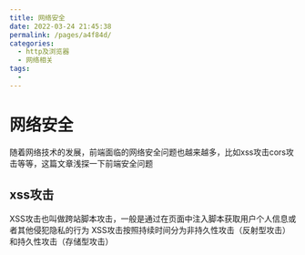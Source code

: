 ```yaml
---
title: 网络安全
date: 2022-03-24 21:45:38
permalink: /pages/a4f84d/
categories:
  - http及浏览器
  - 网络相关
tags:
  - 
---
```

# 网络安全
随着网络技术的发展，前端面临的网络安全问题也越来越多，比如xss攻击cors攻击等等，这篇文章浅探一下前端安全问题

## xss攻击
XSS攻击也叫做跨站脚本攻击，一般是通过在页面中注入脚本获取用户个人信息或者其他侵犯隐私的行为
XSS攻击按照持续时间分为非持久性攻击（反射型攻击）和持久性攻击（存储型攻击）